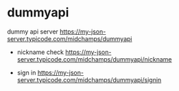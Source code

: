 # dummyapi
dummy api server
https://my-json-server.typicode.com/midchamps/dummyapi

- nickname check
https://my-json-server.typicode.com/midchamps/dummyapi/nickname

- sign in
https://my-json-server.typicode.com/midchamps/dummyapi/signin
